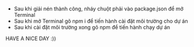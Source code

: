 #
- Sau khi giải nén thành công, nháy chuột phải vào package.json để mở Terminal
- Sau khi mở Terminal gõ npm i để tiến hành cài đặt môi trường cho dự án
- Sau khi cài đặt môi trường xong gõ npm để tiến hành chạy dự án

HAVE A NICE DAY :))
